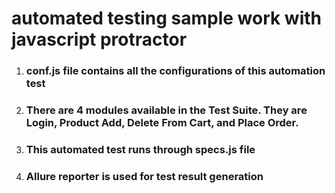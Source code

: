 # automated testing sample work with javascript protractor
1. ### conf.js file contains all the configurations of this automation test
2. ### There are 4 modules available in the Test Suite. They are Login, Product Add, Delete From Cart, and Place Order. 
3. ### This automated test runs through specs.js file
4. ### Allure reporter is used for test result generation
